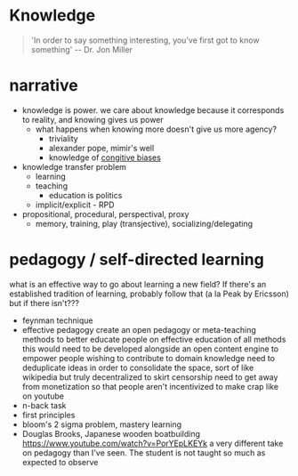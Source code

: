 # Knowledge

> 'In order to say something interesting, you've first got to know something' -- Dr. Jon Miller
# narrative
* knowledge is power. we care about knowledge because it corresponds to reality, and knowing gives us power
    * what happens when knowing more doesn't give us more agency?
        * triviality
        * alexander pope, mimir's well
        * knowledge of [congitive biases](https://www.readthesequences.com/)
* knowledge transfer problem
    * learning
    * teaching
        - education is politics
    * implicit/explicit - RPD
* propositional, procedural, perspectival, proxy
    * memory, training, play (transjective), socializing/delegating


# pedagogy / self-directed learning
what is an effective way to go about learning a new field?
If there's an established tradition of learning, probably follow that (a la Peak by Ericsson)
but if there isn't???
* feynman technique
* effective pedagogy
create an open pedagogy or meta-teaching methods to better educate people on effective education of all methods
this would need to be developed alongside an open content engine to empower people wishing to contribute to domain
knowledge need to deduplicate ideas in order to consolidate the space, sort of like wikipedia but truly decentralized to
skirt censorship need to get away from monetization so that people aren't incentivized to make crap like on youtube
* n-back task
* first principles
* bloom's 2 sigma problem, mastery learning
* Douglas Brooks, Japanese wooden boatbuilding https://www.youtube.com/watch?v=PorYEpLKEYk
    a very different take on pedagogy than I've seen. The student is not taught so much as expected to observe

